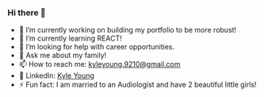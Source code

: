 ### Hi there 👋

- 🔭  I’m currently working on building my portfolio to be more robust!
- 🌱  I’m currently learning REACT!
- 🤔  I’m looking for help with career opportunities.
- 💬  Ask me about my family!
- 📫  How to reach me: [kyleyoung.9210@gmail.com](mailto:kyleyoung.9210@gmail.com)
- 🔗  LinkedIn: [Kyle Young](https://www.linkedin.com/in/kyle-young-2305b032/)
- ⚡️   Fun fact: I am married to an Audiologist and have 2 beautiful little girls!
